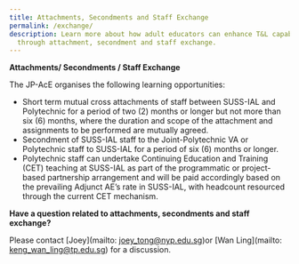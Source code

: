 ```yaml
---
title: Attachments, Secondments and Staff Exchange
permalink: /exchange/
description: Learn more about how adult educators can enhance T&L capabilities
  through attachment, secondment and staff exchange.
---
```

**Attachments/ Secondments / Staff Exchange**

The JP-AcE organises the following learning opportunities:

* Short term mutual cross attachments of staff between SUSS-IAL and Polytechnic for a period of two (2) months or longer but not more than six (6) months, where the duration and scope of the attachment and assignments to be performed are mutually agreed.
* Secondment of SUSS-IAL staff to the Joint-Polytechnic VA or Polytechnic staff to SUSS-IAL for a period of six (6) months or longer.
* Polytechnic staff can undertake Continuing Education and Training (CET) teaching at SUSS-IAL as part of the programmatic or project-based partnership arrangement and will be paid accordingly based on the prevailing Adjunct AE’s rate in SUSS-IAL, with headcount resourced through the current CET mechanism.

**Have a question related to attachments, secondments and staff exchange?**

Please contact [Joey](mailto: joey_tong@nyp.edu.sg)or [Wan Ling](mailto: keng_wan_ling@tp.edu.sg) for a discussion.


